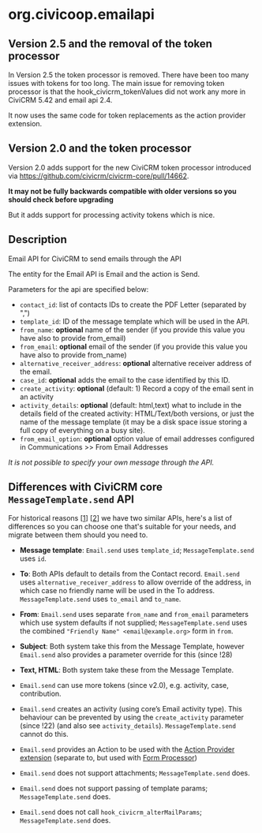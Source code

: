 # org.civicoop.emailapi

## Version 2.5 and the removal of the token processor

In Version 2.5 the token processor is removed. There have been too many issues with tokens for too long. 
The main issue for removing token processor is that the hook_civicrm_tokenValues did not work any more in CiviCRM 5.42 and email api 2.4.

It now uses the same code for token replacements as the action provider extension.

## Version 2.0 and the token processor
Version 2.0 adds support for the new CiviCRM token processor introduced via https://github.com/civicrm/civicrm-core/pull/14662.

**It may not be fully backwards compatible with older versions so you should check before upgrading**

But it adds support for processing activity tokens which is nice.

## Description

Email API for CiviCRM to send emails through the API

The entity for the Email API is Email and the action is Send.

Parameters for the api are specified below:
- `contact_id`: list of contacts IDs to create the PDF Letter (separated by ",")
- `template_id`: ID of the message template which will be used in the API.
- `from_name`: **optional** name of the sender (if you provide this value you have also to provide from_email)
- `from_email`: **optional** email of the sender (if you provide this value you have also to provide from_name)
- `alternative_receiver_address`: **optional** alternative receiver address of the email.
- `case_id`: **optional** adds the email to the case identified by this ID.
- `create_activity`: **optional** (default: 1) Record a copy of the email sent in an activity
- `activity_details`: **optional** (default: html,text) what to include in
  the details field of the created activity: HTML/Text/both versions, or
  just the name of the message template (it may be a disk space issue
  storing a full copy of everything on a busy site).
- `from_email_option`: **optional** option value of email addresses configured in Communications >> From Email Addresses

*It is not possible to specify your own message through the API.*


## Differences with CiviCRM core `MessageTemplate.send` API

For historical reasons
[[1](https://lab.civicrm.org/extensions/emailapi/-/issues/12)]
[[2](https://lab.civicrm.org/extensions/emailapi/-/issues/13)]
we have two similar APIs, here's a list of differences so you can choose one
that's suitable for your needs, and migrate between them should you need to.

- **Message template**: `Email.send` uses `template_id`; `MessageTemplate.send` uses `id`.

- **To**: Both APIs default to details from the Contact record. `Email.send` uses `alternative_receiver_address` to allow override of the address, in which case no friendly name will be used in the To address. `MessageTemplate.send` uses `to_email` and `to_name`.

- **From**: `Email.send` uses separate `from_name` and `from_email` parameters which use system defaults if not supplied; `MessageTemplate.send` uses the combined `"Friendly Name" <email@example.org>` form in `from`.

- **Subject**: Both system take this from the Message Template, however
  `Email.send` also provides a parameter override for this (since !28)

- **Text, HTML**: Both system take these from the Message Template.

- `Email.send` can use more tokens (since v2.0), e.g. activity, case, contribution.

- `Email.send` creates an activity (using core’s Email activity type).
  This behaviour can be prevented by using the `create_activity` parameter
  (since !22) (and also see `activity_details`). `MessageTemplate.send` cannot
  do this.

- `Email.send` provides an Action to be used with the [Action Provider extension](https://lab.civicrm.org/extensions/action-provider) (separate to, but used with [Form Processor](https://lab.civicrm.org/extensions/form-processor/))

- `Email.send` does not support attachments; `MessageTemplate.send` does.

- `Email.send` does not support passing of template params; `MessageTemplate.send` does.

- `Email.send` does not call `hook_civicrm_alterMailParams`; `MessageTemplate.send` does.




